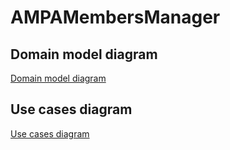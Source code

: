 # AMPAMembersManager

## Domain model diagram
[Domain model diagram](doc/Domain%20model%20diagram.md)
## Use cases diagram
[Use cases diagram](doc/Use%20cases%20diagram.md)
